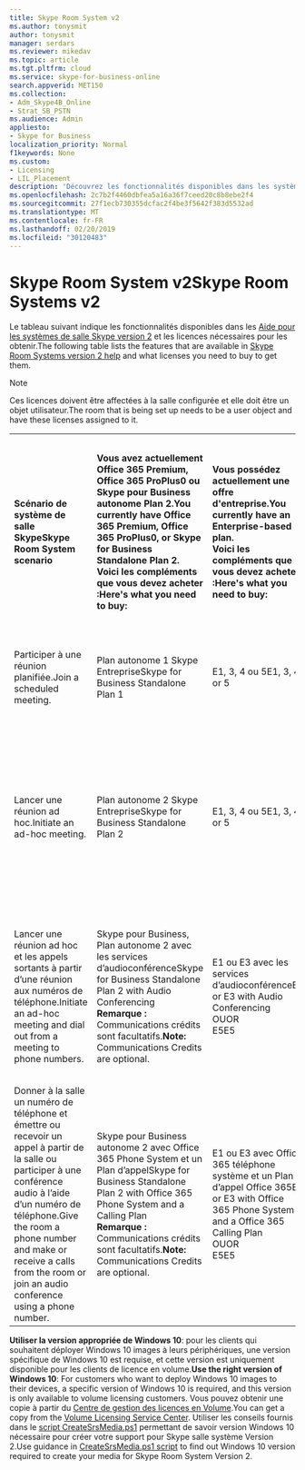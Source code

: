 ```yaml
---
title: Skype Room System v2
ms.author: tonysmit
author: tonysmit
manager: serdars
ms.reviewer: mikedav
ms.topic: article
ms.tgt.pltfrm: cloud
ms.service: skype-for-business-online
search.appverid: MET150
ms.collection:
- Adm_Skype4B_Online
- Strat_SB_PSTN
ms.audience: Admin
appliesto:
- Skype for Business
localization_priority: Normal
f1keywords: None
ms.custom:
- Licensing
- LIL_Placement
description: 'Découvrez les fonctionnalités disponibles dans les systèmes de salle Skype v2. '
ms.openlocfilehash: 2c7b2f4460dbfea5a16a36f7ceed20c8b8ebe2f4
ms.sourcegitcommit: 27f1ecb730355dcfac2f4be3f5642f383d5532ad
ms.translationtype: MT
ms.contentlocale: fr-FR
ms.lasthandoff: 02/20/2019
ms.locfileid: "30120483"
---
```

# <a name="skype-room-systems-v2"></a><span data-ttu-id="d0cb9-103">Skype Room System v2</span><span class="sxs-lookup"><span data-stu-id="d0cb9-103">Skype Room Systems v2</span></span>
<span data-ttu-id="d0cb9-104"><a name="bkmk_srs"> </a></span><span class="sxs-lookup"><span data-stu-id="d0cb9-104"></span></span>

<span data-ttu-id="d0cb9-105">Le tableau suivant indique les fonctionnalités disponibles dans les [Aide pour les systèmes de salle Skype version 2](https://support.office.com/article/e667f40e-5aab-40c1-bd68-611fe0002ba2) et les licences nécessaires pour les obtenir.</span><span class="sxs-lookup"><span data-stu-id="d0cb9-105">The following table lists the features that are available in [Skype Room Systems version 2 help](https://support.office.com/article/e667f40e-5aab-40c1-bd68-611fe0002ba2) and what licenses you need to buy to get them.</span></span>
  
> [!NOTE]
> <span data-ttu-id="d0cb9-106">Ces licences doivent être affectées à la salle configurée et elle doit être un objet utilisateur.</span><span class="sxs-lookup"><span data-stu-id="d0cb9-106">The room that is being set up needs to be a user object and have these licenses assigned to it.</span></span> 
  
|||||
|:-----|:-----|:-----|:-----|
|<span data-ttu-id="d0cb9-107">**Scénario de système de salle Skype**</span><span class="sxs-lookup"><span data-stu-id="d0cb9-107">**Skype Room System scenario**</span></span> <br/> |<span data-ttu-id="d0cb9-108">**Vous avez actuellement Office 365 Premium, Office 365 ProPlus0 ou Skype pour Business autonome Plan 2.**</span><span class="sxs-lookup"><span data-stu-id="d0cb9-108">**You currently have Office 365 Premium, Office 365 ProPlus0, or Skype for Business Standalone Plan 2.**</span></span> <br/> <span data-ttu-id="d0cb9-109">**Voici les compléments que vous devez acheter :**</span><span class="sxs-lookup"><span data-stu-id="d0cb9-109">**Here's what you need to buy:**</span></span> <br/> |<span data-ttu-id="d0cb9-110">**Vous possédez actuellement une offre d'entreprise.**</span><span class="sxs-lookup"><span data-stu-id="d0cb9-110">**You currently have an Enterprise-based plan.**</span></span> <br/> <span data-ttu-id="d0cb9-111">**Voici les compléments que vous devez acheter :**</span><span class="sxs-lookup"><span data-stu-id="d0cb9-111">**Here's what you need to buy:**</span></span> <br/> |<span data-ttu-id="d0cb9-112">**Vous possédez Skype Entreprise Server 2015 (sur site ou hybride).**</span><span class="sxs-lookup"><span data-stu-id="d0cb9-112">**You have Skype for Business Server 2015 (on-premises or hybrid).**</span></span> <br/> <span data-ttu-id="d0cb9-113">**Voici les compléments que vous devez acheter :**</span><span class="sxs-lookup"><span data-stu-id="d0cb9-113">**Here's what you need to buy:**</span></span> <br/> |
|<span data-ttu-id="d0cb9-114">Participer à une réunion planifiée.</span><span class="sxs-lookup"><span data-stu-id="d0cb9-114">Join a scheduled meeting.</span></span>  <br/> |<span data-ttu-id="d0cb9-115">Plan autonome 1 Skype Entreprise</span><span class="sxs-lookup"><span data-stu-id="d0cb9-115">Skype for Business Standalone Plan 1</span></span>  <br/> |<span data-ttu-id="d0cb9-116">E1, 3, 4 ou 5</span><span class="sxs-lookup"><span data-stu-id="d0cb9-116">E1, 3, 4, or 5</span></span>  <br/> |<span data-ttu-id="d0cb9-117">Skype Entreprise Licence d'accès client Server standard</span><span class="sxs-lookup"><span data-stu-id="d0cb9-117">Skype for Business Server Standard CAL</span></span>  <br/> |
|<span data-ttu-id="d0cb9-118">Lancer une réunion ad hoc.</span><span class="sxs-lookup"><span data-stu-id="d0cb9-118">Initiate an ad-hoc meeting.</span></span>  <br/> |<span data-ttu-id="d0cb9-119">Plan autonome 2 Skype Entreprise</span><span class="sxs-lookup"><span data-stu-id="d0cb9-119">Skype for Business Standalone Plan 2</span></span>  <br/> |<span data-ttu-id="d0cb9-120">E1, 3, 4 ou 5</span><span class="sxs-lookup"><span data-stu-id="d0cb9-120">E1, 3, 4, or 5</span></span>  <br/> |<span data-ttu-id="d0cb9-121">Skype Entreprise Licence d'accès client Server standard</span><span class="sxs-lookup"><span data-stu-id="d0cb9-121">Skype for Business Server Standard CAL</span></span>  <br/> <span data-ttu-id="d0cb9-122">Skype Entreprise Licence d'accès client Server Entreprise</span><span class="sxs-lookup"><span data-stu-id="d0cb9-122">Skype for Business Server Enterprise CAL</span></span>  <br/> |
|<span data-ttu-id="d0cb9-123">Lancer une réunion ad hoc et les appels sortants à partir d’une réunion aux numéros de téléphone.</span><span class="sxs-lookup"><span data-stu-id="d0cb9-123">Initiate an ad-hoc meeting and dial out from a meeting to phone numbers.</span></span>  <br/> |<span data-ttu-id="d0cb9-124">Skype pour Business, Plan autonome 2 avec les services d’audioconférence</span><span class="sxs-lookup"><span data-stu-id="d0cb9-124">Skype for Business Standalone Plan 2 with Audio Conferencing</span></span>  <br/> <span data-ttu-id="d0cb9-125">**Remarque :** Communications crédits sont facultatifs.</span><span class="sxs-lookup"><span data-stu-id="d0cb9-125">**Note:** Communications Credits are optional.</span></span>           |<span data-ttu-id="d0cb9-126">E1 ou E3 avec les services d’audioconférence</span><span class="sxs-lookup"><span data-stu-id="d0cb9-126">E1 or E3 with Audio Conferencing</span></span>  <br/> <span data-ttu-id="d0cb9-127">OU</span><span class="sxs-lookup"><span data-stu-id="d0cb9-127">OR</span></span>  <br/> <span data-ttu-id="d0cb9-128">E5</span><span class="sxs-lookup"><span data-stu-id="d0cb9-128">E5</span></span>  <br/> |<span data-ttu-id="d0cb9-129">Skype Entreprise Licence d'accès client standard</span><span class="sxs-lookup"><span data-stu-id="d0cb9-129">Skype for Business Standard CAL</span></span>  <br/> <span data-ttu-id="d0cb9-130">Skype Entreprise Licence d'accès client Server Entreprise</span><span class="sxs-lookup"><span data-stu-id="d0cb9-130">Skype for Business Server Enterprise CAL</span></span>  <br/> |
|<span data-ttu-id="d0cb9-131">Donner à la salle un numéro de téléphone et émettre ou recevoir un appel à partir de la salle ou participer à une conférence audio à l’aide d’un numéro de téléphone.</span><span class="sxs-lookup"><span data-stu-id="d0cb9-131">Give the room a phone number and make or receive a calls from the room or join an audio conference using a phone number.</span></span>  <br/> |<span data-ttu-id="d0cb9-132">Skype pour Business autonome 2 avec Office 365 Phone System et un Plan d’appel</span><span class="sxs-lookup"><span data-stu-id="d0cb9-132">Skype for Business Standalone Plan 2 with Office 365 Phone System and a Calling Plan</span></span>  <br/> <span data-ttu-id="d0cb9-133">**Remarque :** Communications crédits sont facultatifs.</span><span class="sxs-lookup"><span data-stu-id="d0cb9-133">**Note:** Communications Credits are optional.</span></span>           |<span data-ttu-id="d0cb9-134">E1 ou E3 avec Office 365 téléphone système et un Plan d’appel Office 365</span><span class="sxs-lookup"><span data-stu-id="d0cb9-134">E1 or E3 with Office 365 Phone System and a Office 365 Calling Plan</span></span>  <br/> <span data-ttu-id="d0cb9-135">OU</span><span class="sxs-lookup"><span data-stu-id="d0cb9-135">OR</span></span>  <br/> <span data-ttu-id="d0cb9-136">E5</span><span class="sxs-lookup"><span data-stu-id="d0cb9-136">E5</span></span>  <br/> |<span data-ttu-id="d0cb9-137">Skype Entreprise Licence d'accès client Server standard</span><span class="sxs-lookup"><span data-stu-id="d0cb9-137">Skype for Business Server Standard CAL</span></span>  <br/> <span data-ttu-id="d0cb9-138">Skype Entreprise Licence d'accès client Server Plus</span><span class="sxs-lookup"><span data-stu-id="d0cb9-138">Skype for Business Server Plus CAL</span></span>  <br/> |
   
 <span data-ttu-id="d0cb9-139">**Utiliser la version appropriée de Windows 10**: pour les clients qui souhaitent déployer Windows 10 images à leurs périphériques, une version spécifique de Windows 10 est requise, et cette version est uniquement disponible pour les clients de licence en volume.</span><span class="sxs-lookup"><span data-stu-id="d0cb9-139">**Use the right version of Windows 10**: For customers who want to deploy Windows 10 images to their devices, a specific version of Windows 10 is required, and this version is only available to volume licensing customers.</span></span>  <span data-ttu-id="d0cb9-140">Vous pouvez obtenir une copie à partir du [Centre de gestion des licences en Volume](https://www.microsoft.com/Licensing/servicecenter/).</span><span class="sxs-lookup"><span data-stu-id="d0cb9-140">You can get a copy from the [Volume Licensing Service Center](https://www.microsoft.com/Licensing/servicecenter/).</span></span> <span data-ttu-id="d0cb9-141">Utiliser les conseils fournis dans le [script CreateSrsMedia.ps1](https://go.microsoft.com/fwlink/?linkid=867842) permettant de savoir version Windows 10 nécessaire pour créer votre support pour Skype salle système Version 2.</span><span class="sxs-lookup"><span data-stu-id="d0cb9-141">Use guidance in [CreateSrsMedia.ps1 script](https://go.microsoft.com/fwlink/?linkid=867842) to find out Windows 10 version required to create your media for Skype Room System Version 2.</span></span>   
